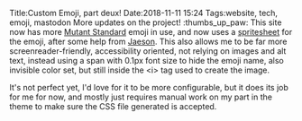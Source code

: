 Title:Custom Emoji, part deux!
Date:2018-11-11 15:24
Tags:website, tech, emoji, mastodon
More updates on the project! :thumbs_up_paw: This site now has more [Mutant Standard](https://mutant.tech) emoji in use, and now uses a [spritesheet](/emoji_map/emoji.png) for the emoji, after some help from [Jaeson](https://jaesond.cc). This also allows me to be far more screenreader-friendly, accessibility oriented, not relying on images and alt text, instead using a span with 0.1px font size to hide the emoji name, also invisible color set, but still inside the &lt;i&gt; tag used to create the image.

It's not perfect yet, I'd love for it to be more configurable, but it does its job for me for now, and mostly just requires manual work on my part in the theme to make sure the CSS file generated is accepted.
